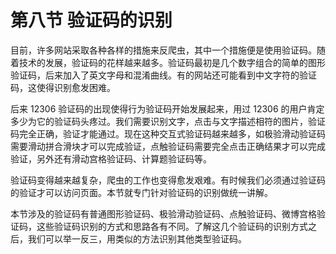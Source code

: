 # 第八节 验证码的识别

目前，许多网站采取各种各样的措施来反爬虫，其中一个措施便是使用验证码。随着技术的发展，验证码的花样越来越多。验证码最初是几个数字组合的简单的图形验证码，后来加入了英文字母和混淆曲线。有的网站还可能看到中文字符的验证码，这使得识别愈发困难。

后来 12306 验证码的出现使得行为验证码开始发展起来，用过 12306 的用户肯定多少为它的验证码头疼过。我们需要识别文字，点击与文字描述相符的图片，验证码完全正确，验证才能通过。现在这种交互式验证码越来越多，如极验滑动验证码需要滑动拼合滑块才可以完成验证，点触验证码需要完全点击正确结果才可以完成验证，另外还有滑动宫格验证码、计算题验证码等。

验证码变得越来越复杂，爬虫的工作也变得愈发艰难。有时候我们必须通过验证码的验证才可以访问页面。本节就专门针对验证码的识别做统一讲解。

本节涉及的验证码有普通图形验证码、极验滑动验证码、点触验证码、微博宫格验证码，这些验证码识别的方式和思路各有不同。了解这几个验证码的识别方式之后，我们可以举一反三，用类似的方法识别其他类型验证码。